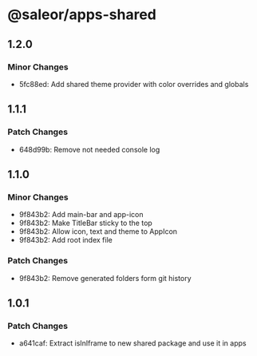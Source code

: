# @saleor/apps-shared

## 1.2.0

### Minor Changes

- 5fc88ed: Add shared theme provider with color overrides and globals

## 1.1.1

### Patch Changes

- 648d99b: Remove not needed console log

## 1.1.0

### Minor Changes

- 9f843b2: Add main-bar and app-icon
- 9f843b2: Make TitleBar sticky to the top
- 9f843b2: Allow icon, text and theme to AppIcon
- 9f843b2: Add root index file

### Patch Changes

- 9f843b2: Remove generated folders form git history

## 1.0.1

### Patch Changes

- a641caf: Extract isInIframe to new shared package and use it in apps
